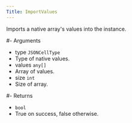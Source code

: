 ```yaml
---
Title: ImportValues
---
```


Imports a native array's values into the instance.

#- Arguments
- type `JSONCellType`
- Type of native values.
- values `any[]`
- Array of values.
- size `int`
- Size of array.

#- Returns
- `bool`
- True on success, false otherwise.
